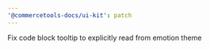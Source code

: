 ```yaml
---
'@commercetools-docs/ui-kit': patch
---
```


Fix code block tooltip to explicitly read from emotion theme
